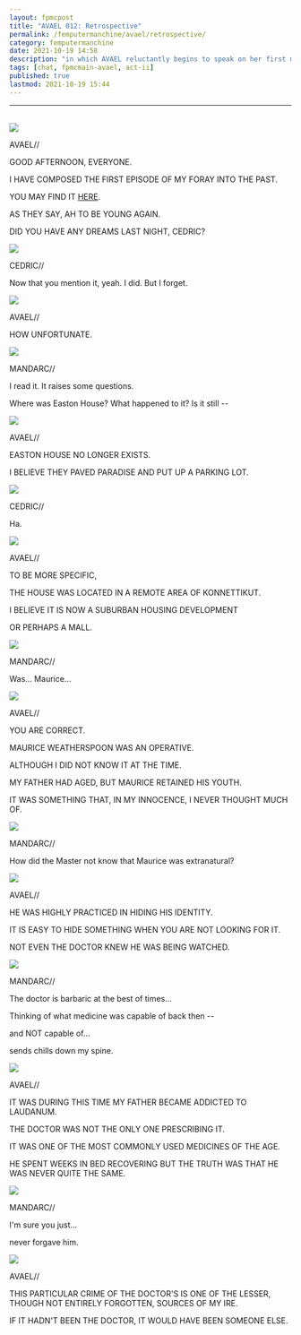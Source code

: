```yaml
---
layout: fpmcpost
title: "AVAEL 012: Retrospective"
permalink: /femputermanchine/avael/retrospective/
category: femputermanchine
date: 2021-10-19 14:58
description: "in which AVAEL reluctantly begins to speak on her first meeting with the Doctor McCoy"
tags: [chat, fpmcmain-avael, act-ii]
published: true
lastmod: 2021-10-19 15:44
---
```

[//]: # ( 10/19/21  -added)

*****
<br/>

<div class="chat-box">
<img src="{{ site.url }}/assets/tb/avael-tb.jpg" class="chat-portrait" />
<p class="ppl-sez">AVAEL//</p>
<p class="ppl-sez">GOOD AFTERNOON, EVERYONE.</p>
<p class="ppl-sez">I HAVE COMPOSED THE FIRST EPISODE OF MY FORAY INTO THE PAST.</p>
<p class="ppl-sez">YOU MAY FIND IT <a href="{{ '/femputermanchine/avael/tatters' | prepend: site.url }}">HERE</a>.</p>
<p class="ppl-sez">AS THEY SAY, AH TO BE YOUNG AGAIN.</p>
<p class="ppl-sez">DID YOU HAVE ANY DREAMS LAST NIGHT, CEDRIC?</p>
</div>

<div class="chat-box">
<img src="{{ site.url }}/assets/tb/cedric1.jpg" class="chat-portrait" />
<p class="ppl-sez">CEDRIC//</p>
<p class="ppl-sez">Now that you mention it, yeah. I did. But I forget.</p>
</div>

<div class="chat-box">
<img src="{{ site.url }}/assets/tb/avael-tb.jpg" class="chat-portrait" />
<p class="ppl-sez">AVAEL//</p>
<p class="ppl-sez">HOW UNFORTUNATE.</p>
</div>

<div class="chat-box">
<img src="{{ site.url }}/assets/tb/mandarc-happytb.jpg" class="chat-portrait" />
<p class="ppl-sez">MANDARC//</p>
<p class="ppl-sez">I read it. It raises some questions.</p>
<p class="ppl-sez">Where was Easton House? What happened to it? Is it still --</p>
</div>

<div class="chat-box">
<img src="{{ site.url }}/assets/tb/avael-tb.jpg" class="chat-portrait" />
<p class="ppl-sez">AVAEL//</p>
<p class="ppl-sez">EASTON HOUSE NO LONGER EXISTS.</p>
<p class="ppl-sez">I BELIEVE THEY PAVED PARADISE AND PUT UP A PARKING LOT.</p>
</div>

<div class="chat-box">
<img src="{{ site.url }}/assets/tb/cedric1.jpg" class="chat-portrait" />
<p class="ppl-sez">CEDRIC//</p>
<p class="ppl-sez">Ha.</p>
</div>

<div class="chat-box">
<img src="{{ site.url }}/assets/tb/avael-tb.jpg" class="chat-portrait" />
<p class="ppl-sez">AVAEL//</p>
<p class="ppl-sez">TO BE MORE SPECIFIC,</p>
<p class="ppl-sez">THE HOUSE WAS LOCATED IN A REMOTE AREA OF KONNETTIKUT.</p>
<p class="ppl-sez">I BELIEVE IT IS NOW A SUBURBAN HOUSING DEVELOPMENT</p>
<p class="ppl-sez">OR PERHAPS A MALL.</p>
</div>

<div class="chat-box">
<img src="{{ site.url }}/assets/tb/mandarc-happytb.jpg" class="chat-portrait" />
<p class="ppl-sez">MANDARC//</p>
<p class="ppl-sez">Was... Maurice...</p>
</div>

<div class="chat-box">
<img src="{{ site.url }}/assets/tb/avael-tb.jpg" class="chat-portrait" />
<p class="ppl-sez">AVAEL//</p>
<p class="ppl-sez">YOU ARE CORRECT.</p>
<p class="ppl-sez">MAURICE WEATHERSPOON WAS AN OPERATIVE.</p>
<p class="ppl-sez">ALTHOUGH I DID NOT KNOW IT AT THE TIME.</p>
<p class="ppl-sez">MY FATHER HAD AGED, BUT MAURICE RETAINED HIS YOUTH.</p>
<p class="ppl-sez">IT WAS SOMETHING THAT, IN MY INNOCENCE, I NEVER THOUGHT MUCH OF.</p>
</div>

<div class="chat-box">
<img src="{{ site.url }}/assets/tb/mandarc-happytb.jpg" class="chat-portrait" />
<p class="ppl-sez">MANDARC//</p>
<p class="ppl-sez">How did the Master not know that Maurice was extranatural?</p>
</div>

<div class="chat-box">
<img src="{{ site.url }}/assets/tb/avael-tb.jpg" class="chat-portrait" />
<p class="ppl-sez">AVAEL//</p>
<p class="ppl-sez">HE WAS HIGHLY PRACTICED IN HIDING HIS IDENTITY.</p>
<p class="ppl-sez">IT IS EASY TO HIDE SOMETHING WHEN YOU ARE NOT LOOKING FOR IT.</p>
<p class="ppl-sez">NOT EVEN THE DOCTOR KNEW HE WAS BEING WATCHED.</p>
</div>

<div class="chat-box">
<img src="{{ site.url }}/assets/tb/mandarc-happytb.jpg" class="chat-portrait" />
<p class="ppl-sez">MANDARC//</p>
<p class="ppl-sez">The doctor is barbaric at the best of times...</p>
<p class="ppl-sez">Thinking of what medicine was capable of back then --</p>
<p class="ppl-sez">and NOT capable of... </p>
<p class="ppl-sez">sends chills down my spine.</p>
</div>

<div class="chat-box">
<img src="{{ site.url }}/assets/tb/avael-tb.jpg" class="chat-portrait" />
<p class="ppl-sez">AVAEL//</p>
<p class="ppl-sez">IT WAS DURING THIS TIME MY FATHER BECAME ADDICTED TO LAUDANUM.</p>
<p class="ppl-sez">THE DOCTOR WAS NOT THE ONLY ONE PRESCRIBING IT.</p>
<p class="ppl-sez">IT WAS ONE OF THE MOST COMMONLY USED MEDICINES OF THE AGE.</p>
<p class="ppl-sez">HE SPENT WEEKS IN BED RECOVERING BUT THE TRUTH WAS THAT HE WAS NEVER QUITE THE SAME.</p>
</div>

<div class="chat-box">
<img src="{{ site.url }}/assets/tb/mandarc-happytb.jpg" class="chat-portrait" />
<p class="ppl-sez">MANDARC//</p>
<p class="ppl-sez">I'm sure you just...</p>
<p class="ppl-sez">never forgave him.</p>
</div>

<div class="chat-box">
<img src="{{ site.url }}/assets/tb/avael-tb.jpg" class="chat-portrait" />
<p class="ppl-sez">AVAEL//</p>
<p class="ppl-sez">THIS PARTICULAR CRIME OF THE DOCTOR'S IS ONE OF THE LESSER, THOUGH NOT ENTIRELY FORGOTTEN, SOURCES OF MY IRE.</p>
<p class="ppl-sez">IF IT HADN'T BEEN THE DOCTOR, IT WOULD HAVE BEEN SOMEONE ELSE.</p>
</div>


